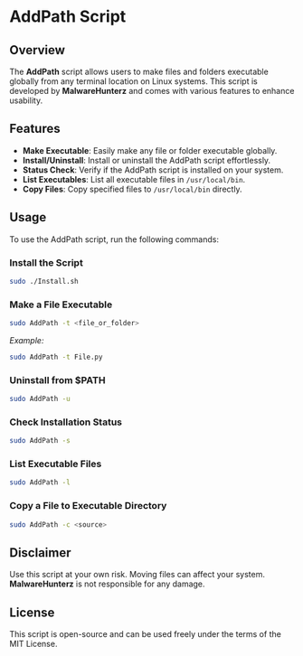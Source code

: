 # AddPath Script

## Overview
The **AddPath** script allows users to make files and folders executable globally from any terminal location on Linux systems. This script is developed by **MalwareHunterz** and comes with various features to enhance usability.

## Features
- **Make Executable**: Easily make any file or folder executable globally.
- **Install/Uninstall**: Install or uninstall the AddPath script effortlessly.
- **Status Check**: Verify if the AddPath script is installed on your system.
- **List Executables**: List all executable files in `/usr/local/bin`.
- **Copy Files**: Copy specified files to `/usr/local/bin` directly.

## Usage
To use the AddPath script, run the following commands:

### Install the Script
```bash
sudo ./Install.sh
```

### Make a File Executable
```bash
sudo AddPath -t <file_or_folder>
```
*Example:*
```bash
sudo AddPath -t File.py
```

### Uninstall from $PATH
```bash
sudo AddPath -u
```

### Check Installation Status
```bash
sudo AddPath -s
```

### List Executable Files
```bash
sudo AddPath -l
```

### Copy a File to Executable Directory
```bash
sudo AddPath -c <source>
```

## Disclaimer
Use this script at your own risk. Moving files can affect your system. **MalwareHunterz** is not responsible for any damage.

## License
This script is open-source and can be used freely under the terms of the MIT License.
